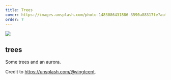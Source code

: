 ```yaml
---
title: Trees
cover: https://images.unsplash.com/photo-1483086431886-3590a88317fe?auto=format&fit=crop&w=746&q=80
order: 7
---
```

![](https://images.unsplash.com/photo-1483086431886-3590a88317fe?auto=format&fit=crop&w=746&q=80)

## trees

Some trees and an aurora.

Credit to https://unsplash.com/@vingtcent.